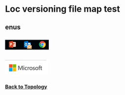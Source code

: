  # Loc versioning file map test
 
 ## enus 
 ## ![link to an image source without moniker range](./../../../active/1.png)
 ## ![link to an image source within moniker range](./../../testImage.jpg)
 ### [Back to Topology](./network-watcher-topology-overview.md)



